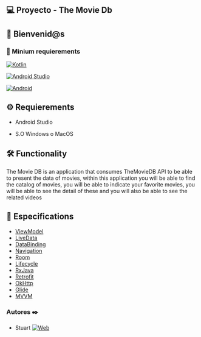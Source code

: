 ##  💻 Proyecto - The Movie Db


##  :wave: Bienvenid@s



###  🔧 Minium requierements

[![Kotlin](https://img.shields.io/badge/Kotlin-1.5-purple?longCache=true&style=popout-square)](https://kotlinlang.org)

[![Android Studio](https://img.shields.io/badge/Android_Studio-4.2-blue.svg?longCache=true&style=popout-square)](https://developer.android.com/studio)

[![Android](https://img.shields.io/badge/Android-5.4-green.svg?longCache=true&style=popout-square)](https://www.android.com)

##  :gear: Requierements

- Android Studio

- S.O Windows o MacOS

##  🛠️ Functionality

The Movie DB  is an application that consumes TheMovieDB API to be able to present the data of movies, within this application you will be able to find the catalog of movies, you will be able to indicate your favorite movies, you will be able to see the detail of these and you will also be able to see the related videos



##  :notebook: Especifications

 - [ViewModel](https://developer.android.com/topic/libraries/architecture/viewmodel)
 - [LiveData](https://developer.android.com/topic/libraries/architecture/livedata)
 - [DataBinding](https://developer.android.com/topic/libraries/data-binding/)
 - [Navigation](https://developer.android.com/guide/navigation/)
 - [Room](https://developer.android.com/training/data-storage/room)
 - [Lifecycle](https://developer.android.com/topic/libraries/architecture/lifecycle)
 - [RxJava](https://github.com/ReactiveX/RxJava)
 - [Retrofit](https://square.github.io/retrofit/)
 - [OkHttp](https://square.github.io/okhttp/)
 - [Glide](https://github.com/bumptech/glide)
 - [MVVM](https://developer.android.com/jetpack/docs/guide)



</div>


<footer>

<h3> Autores ✒️</h3>


* Stuart [![Web](https://img.shields.io/badge/GitHub-StuartGa-14a1f0?style=for-the-badge&logo=github&logoColor=white&labelColor=101010)](https://github.com/StuartGa)





<footer>



